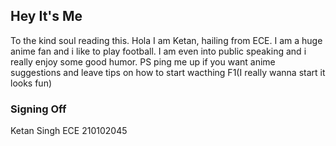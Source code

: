 ## Hey It's Me

To the kind soul reading this. Hola I am Ketan, hailing from ECE. I am a huge 
anime fan and i like to play football. I am even into public speaking and i really 
enjoy some good humor. PS ping me up if you want anime suggestions and leave tips 
on how to start wacthing F1(I really wanna start it looks fun)

### Signing Off
Ketan Singh ECE 210102045
